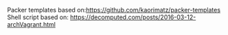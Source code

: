 Packer templates based on:https://github.com/kaorimatz/packer-templates
Shell script based on: https://decomputed.com/posts/2016-03-12-archVagrant.html